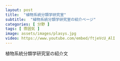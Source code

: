 ```yaml
---
layout: post
title:  "植物系統分類学研究室"
subtitle:  "植物系統分類学研究室の紹介ページ"
categories: [ 分野 ]
tags: [ 雰囲気 ]
image: assets/images/plasys.jpg
video: https://www.youtube.com/embed/ftjeVcU_AlI
---
```


植物系統分類学研究室の紹介文  